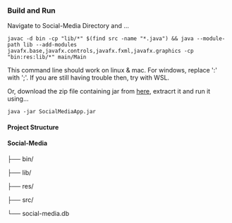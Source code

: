 ### Build and Run
Navigate to Social-Media Directory and ...
```
javac -d bin -cp "lib/*" $(find src -name "*.java") && java --module-path lib --add-modules javafx.base,javafx.controls,javafx.fxml,javafx.graphics -cp "bin:res:lib/*" main/Main
```
This command line should work on linux & mac. For windows, replace ':' with ';'. If you are still having trouble then, try with WSL. 

Or, download the zip file containing jar from [here](https://github.com/IstiakAR/Social-Media/releases/tag/Release), extracrt it and run it using...

```
java -jar SocialMediaApp.jar
```

#### Project Structure

#### Social-Media

├── bin/

├── lib/

├── res/

├── src/

└── social-media.db
